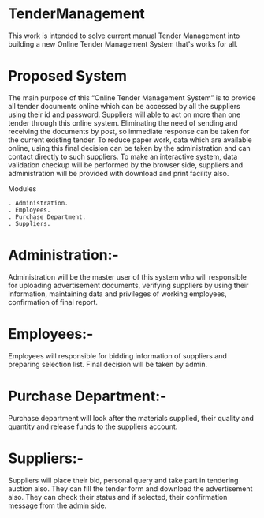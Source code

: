# TenderManagement
This work is intended to solve current manual Tender Management into building a new Online Tender Management System that's works for all.
# Proposed System
The main purpose of this “Online Tender Management System” is to provide all tender documents online which can be accessed by all the suppliers using their id and password. Suppliers will able to act on more than one tender through this online system. Eliminating the need of sending and receiving the documents by post, so immediate response can be taken for the current existing tender. To reduce paper work, data which are available online, using this final decision can be taken by the administration and can contact directly to such suppliers. To make an interactive system, data validation checkup will be performed by the browser side, suppliers and administration will be provided with download and print facility also.

Modules

	. Administration.
	. Employees.
	. Purchase Department.
	. Suppliers.
# Administration:-
Administration will be the master user of this system who will responsible for uploading advertisement documents, verifying suppliers by using their information, maintaining data and privileges of working employees, confirmation of final report.

# Employees:-
Employees will responsible for bidding information of suppliers and preparing selection list. Final decision will be taken by admin.

# Purchase Department:-
Purchase department will look after the materials supplied, their quality and quantity and release funds to the suppliers account.

# Suppliers:-
Suppliers will place their bid, personal query and take part in tendering auction also. They can fill the tender form and download the advertisement also. They can check their status and if selected, their confirmation message from the admin side.

